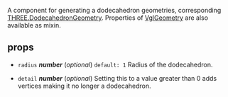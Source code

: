 A component for generating a dodecahedron geometries, corresponding [THREE.DodecahedronGeometry](https://threejs.org/docs/index.html#api/geometries/DodecahedronGeometry). Properties of [VglGeometry](vgl-geometry) are also available as mixin. 



## props 
- `radius` ***number*** (*optional*) `default: 1` 
Radius of the dodecahedron. 

- `detail` ***number*** (*optional*) 
Setting this to a value greater than 0 adds vertices making it no longer a dodecahedron. 



